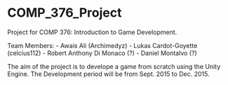 # COMP_376_Project
Project for COMP 376: Introduction to Game Development. 

Team Members:
    - Awais Ali (Archimedyz)
    - Lukas Cardot-Goyette (celcius112)
    - Robert Anthony Di Monaco (?)
    - Daniel Montalvo (?)

The aim of the project is to develope a game from scratch using the Unity Engine.
The Development period will be from Sept. 2015 to Dec. 2015.
